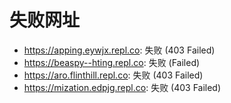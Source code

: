 # 失败网址
- https://apping.eywjx.repl.co: 失败 (403
Failed)
- https://beaspy--hting.repl.co: 失败 (Failed)
- https://aro.flinthill.repl.co: 失败 (403
Failed)
- https://mization.edpjg.repl.co: 失败 (403
Failed)
